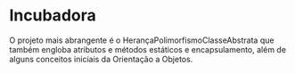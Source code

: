 # Incubadora
O projeto mais abrangente é o HerançaPolimorfismoClasseAbstrata que também engloba atributos e métodos estáticos
e encapsulamento, além de alguns conceitos iniciais da Orientação a Objetos.
